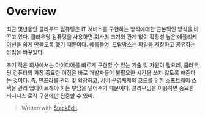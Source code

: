 # Overview

최근 몇년동안 클라우드 컴퓨팅은 IT 서비스를 구현하는 방식에대한 근본적인 방식을 바꾸고 있다. 클라우딩 컴퓨팅을 사용하면 회사의 크기와 관계 없이 확장성 높은 애플리케이션을 쉽게 만들도록 했기 때문이다. 예를들어, 드랍박스는 파일을 저장하고 공유하는 방법을 바꾸었다. 

초기 작은 회사에서는 아이디어를 빠르게 구현할 수 있는 기술 및 자원이 필요데, 클라우딩 컴퓨터의 가장 중요한 이점은 바로 개발자들이 불필요한 시간을 쓰지 않도록 해준다는 것이다. 즉, 인프라를 관리 및 확장하고, 서버 운영체제와 코드를 위한 소프트웨어 스택을 관리 업데이트해야 하는 부담을 덜어주기 때문이다. 클라우딩을 이용하면 중요한 비지니스 로직 구현에만 집중할 수 있따. 


> Written with [StackEdit](https://stackedit.io/).
<!--stackedit_data:
eyJoaXN0b3J5IjpbMTEyMTUxODIwMV19
-->
